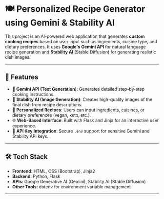 # 🍽️ Personalized Recipe Generator using Gemini & Stability AI

This project is an AI-powered web application that generates **custom cooking recipes** based on user input such as ingredients, cuisine type, and dietary preferences. It uses **Google's Gemini API** for natural language recipe generation and **Stability AI** (Stable Diffusion) for generating realistic dish images.

---

## 🚀 Features

- 🧠 **Gemini API (Text Generation)**: Generates detailed step-by-step cooking instructions.
- 🎨 **Stability AI (Image Generation)**: Creates high-quality images of the final dish from recipe descriptions.
- 🧾 **Personalized Recipes**: Users can input ingredients, cuisines, or dietary preferences (vegan, keto, etc.).
- 🌐 **Web-Based Interface**: Built with Flask and Jinja for an interactive user experience.
- 💾 **API Key Integration**: Secure `.env` support for sensitive Gemini and Stability API keys.

---

## 🛠️ Tech Stack

- **Frontend**: HTML, CSS (Bootstrap), Jinja2
- **Backend**: Python, Flask
- **APIs**: Google Generative AI (Gemini), Stability AI (Stable Diffusion)
- **Other Tools**: dotenv for environment variable management

---
